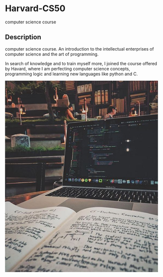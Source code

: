 # Harvard-CS50
computer science course

## Description
computer science course. An introduction to the intellectual enterprises of computer science and the art of programming.

In search of knowledge and to train myself more, I joined the course offered by Havard, where I am perfecting computer science concepts, programming logic and learning new languages ​​like python and C.

<img src='https://github.com/lycan-nt/my_portyfolio/blob/master/img.jpg'>



